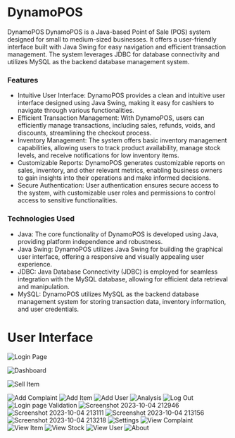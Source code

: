 # DynamoPOS
DynamoPOS
DynamoPOS is a Java-based Point of Sale (POS) system designed for small to medium-sized businesses. It offers a user-friendly interface built with Java Swing for easy navigation and efficient transaction management. The system leverages JDBC for database connectivity and utilizes MySQL as the backend database management system.

<h3>Features </h3>

<ul>
  <li>Intuitive User Interface: DynamoPOS provides a clean and intuitive user interface designed using Java Swing, making it easy for cashiers to navigate through various functionalities.</li>
  <li>Efficient Transaction Management: With DynamoPOS, users can efficiently manage transactions, including sales, refunds, voids, and discounts, streamlining the checkout process. </li>
  <li>Inventory Management: The system offers basic inventory management capabilities, allowing users to track product availability, manage stock levels, and receive notifications for low inventory items. </li>
  <li>Customizable Reports: DynamoPOS generates customizable reports on sales, inventory, and other relevant metrics, enabling business owners to gain insights into their operations and make informed decisions. </li>
   <li>Secure Authentication: User authentication ensures secure access to the system, with customizable user roles and permissions to control access to sensitive functionalities. </li>
</ul>


<h3>Technologies Used</h3>

<ul>
  <li>Java: The core functionality of DynamoPOS is developed using Java, providing platform independence and robustness.</li>
  <li>Java Swing: DynamoPOS utilizes Java Swing for building the graphical user interface, offering a responsive and visually appealing user experience.</li>
  <li>JDBC: Java Database Connectivity (JDBC) is employed for seamless integration with the MySQL database, allowing for efficient data retrieval and manipulation.</li>
  <li>MySQL: DynamoPOS utilizes MySQL as the backend database management system for storing transaction data, inventory information, and user credentials.</li>
</ul>

<h1>User Interface</h1>

![Login Page](https://github.com/pasindu-2002/DynamoPOS/assets/87941322/00ed4d0d-5f9e-406a-a36f-f8a9f2c085bf)

![Dashboard](https://github.com/pasindu-2002/DynamoPOS/assets/87941322/b99fd601-2ac0-42a8-adcc-91dc0c4caa02)


![Sell Item](https://github.com/pasindu-2002/DynamoPOS/assets/87941322/a6786799-2496-4c45-9576-75fa3fe1e572)

![Add Complaint](https://github.com/pasindu-2002/DynamoPOS/assets/87941322/afcd8b3e-76c6-4f85-b34d-900c68f72bc6)
![Add Item](https://github.com/pasindu-2002/DynamoPOS/assets/87941322/9c15c7aa-22ba-427e-8c01-aa9184609b21)
![Add User](https://github.com/pasindu-2002/DynamoPOS/assets/87941322/fafdc960-f5ee-4b66-9b2a-ffd88fd36630)
![Analysis](https://github.com/pasindu-2002/DynamoPOS/assets/87941322/d392ab40-d96a-41bc-afa0-362465bbf96c)
![Log Out](https://github.com/pasindu-2002/DynamoPOS/assets/87941322/00e72680-0199-45bf-8bf8-8dba9e5b9933)
![Login page Validation](https://github.com/pasindu-2002/DynamoPOS/assets/87941322/2610aaab-53eb-4b2c-a22f-74a862e05996)
![Screenshot 2023-10-04 212946](https://github.com/pasindu-2002/DynamoPOS/assets/87941322/9fb15742-9a01-4c86-92c9-ec518a9d785b)
![Screenshot 2023-10-04 213111](https://github.com/pasindu-2002/DynamoPOS/assets/87941322/0ecf6e60-7417-41c0-b444-3243dab44d05)
![Screenshot 2023-10-04 213156](https://github.com/pasindu-2002/DynamoPOS/assets/87941322/03d35c1b-b228-434d-9325-cadf8a0c1998)
![Screenshot 2023-10-04 213218](https://github.com/pasindu-2002/DynamoPOS/assets/87941322/727a06b4-d7f1-44f0-a5cb-df2436a3032d)
![Settings](https://github.com/pasindu-2002/DynamoPOS/assets/87941322/fdebb1e7-e872-4d34-9bd3-cb1e4f4bfa4c)
![View Complaint](https://github.com/pasindu-2002/DynamoPOS/assets/87941322/2c717de4-9f1f-4c81-8578-e7ba238810c8)
![View Item](https://github.com/pasindu-2002/DynamoPOS/assets/87941322/b47656e1-73bf-4c29-8150-2179ed7041e9)
![View Stock](https://github.com/pasindu-2002/DynamoPOS/assets/87941322/033e745d-a9d1-4398-b2ca-853102f4ce23)
![View User](https://github.com/pasindu-2002/DynamoPOS/assets/87941322/7b934349-f7d1-4828-b580-b2a878d0416c)
![About](https://github.com/pasindu-2002/DynamoPOS/assets/87941322/18cfe805-a159-45d4-99f2-fa257532432c)
